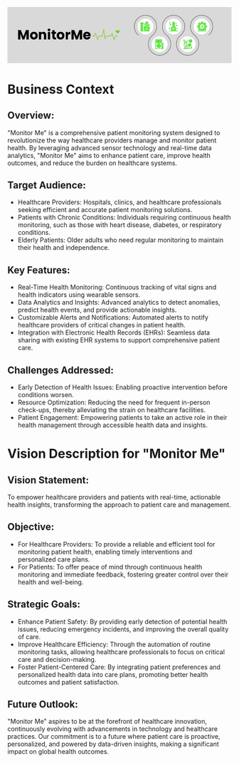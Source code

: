 <img src="images/monitorMe.png">

# Business Context
## Overview:
"Monitor Me" is a comprehensive patient monitoring system designed to revolutionize the way healthcare providers manage and monitor patient health. By leveraging advanced sensor technology and real-time data analytics, "Monitor Me" aims to enhance patient care, improve health outcomes, and reduce the burden on healthcare systems.

## Target Audience:
- Healthcare Providers: Hospitals, clinics, and healthcare professionals seeking efficient and accurate patient monitoring solutions.
- Patients with Chronic Conditions: Individuals requiring continuous health monitoring, such as those with heart disease, diabetes, or respiratory conditions.
- Elderly Patients: Older adults who need regular monitoring to maintain their health and independence.

## Key Features:
- Real-Time Health Monitoring: Continuous tracking of vital signs and health indicators using wearable sensors.
- Data Analytics and Insights: Advanced analytics to detect anomalies, predict health events, and provide actionable insights.
- Customizable Alerts and Notifications: Automated alerts to notify healthcare providers of critical changes in patient health.
- Integration with Electronic Health Records (EHRs): Seamless data sharing with existing EHR systems to support comprehensive patient care.

## Challenges Addressed:
- Early Detection of Health Issues: Enabling proactive intervention before conditions worsen.
- Resource Optimization: Reducing the need for frequent in-person check-ups, thereby alleviating the strain on healthcare facilities.
- Patient Engagement: Empowering patients to take an active role in their health management through accessible health data and insights.


# Vision Description for "Monitor Me"
## Vision Statement:
To empower healthcare providers and patients with real-time, actionable health insights, transforming the approach to patient care and management.

## Objective:
- For Healthcare Providers: To provide a reliable and efficient tool for monitoring patient health, enabling timely interventions and personalized care plans.
- For Patients: To offer peace of mind through continuous health monitoring and immediate feedback, fostering greater control over their health and well-being.

## Strategic Goals:
- Enhance Patient Safety: By providing early detection of potential health issues, reducing emergency incidents, and improving the overall quality of care.
- Improve Healthcare Efficiency: Through the automation of routine monitoring tasks, allowing healthcare professionals to focus on critical care and decision-making.
- Foster Patient-Centered Care: By integrating patient preferences and personalized health data into care plans, promoting better health outcomes and patient satisfaction.

## Future Outlook:
"Monitor Me" aspires to be at the forefront of healthcare innovation, continuously evolving with advancements in technology and healthcare practices. Our commitment is to a future where patient care is proactive, personalized, and powered by data-driven insights, making a significant impact on global health outcomes.
